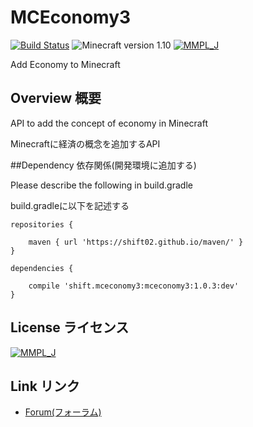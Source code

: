 ﻿# MCEconomy3
[![Build Status](https://travis-ci.org/shift02/MCEconomy3.svg?branch=master)](https://travis-ci.org/shift02/MCEconomy3)
![Minecraft version 1.10](https://img.shields.io/badge/mc%20version-1.10-brightgreen.svg)
[![MMPL_J](https://img.shields.io/badge/license-MMPL__%20J-blue.svg)](http://tsoft-web.com/nokiyen/minecraft/modding/MMPL_J)

Add Economy to Minecraft

## Overview 概要

API to add the concept of economy in Minecraft

Minecraftに経済の概念を追加するAPI

##Dependency 依存関係(開発環境に追加する)

Please describe the following in build.gradle

build.gradleに以下を記述する

```
repositories {

    maven { url 'https://shift02.github.io/maven/' }
}

dependencies {

    compile 'shift.mceconomy3:mceconomy3:1.0.3:dev'
}
```

## License ライセンス

[![MMPL_J](https://img.shields.io/badge/license-MMPL__%20J-blue.svg)](http://tsoft-web.com/nokiyen/minecraft/modding/MMPL_J)

## Link リンク

- [Forum(フォーラム)](http://forum.minecraftuser.jp/viewtopic.php?f=13&t=31965&p=280161)
